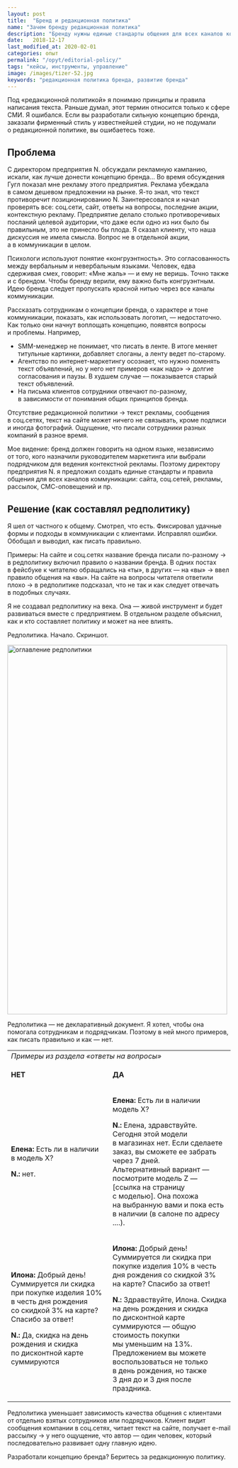 ```yaml
---
layout: post
title:  "Бренд и редакционная политика"
name: "Зачем бренду редакционная политика"
description: "Бренду нужны единые стандарты общения для всех каналов коммуникации. Если вы&nbsp;разработали позиционирование, концепцию бренда&nbsp;— беритесь за&nbsp;редакционную политику."
date:   2018-12-17
last_modified_at: 2020-02-01
categories: опыт
permalink: "/opyt/editorial-policy/"
tags: "кейсы, инструменты, управление"
image: /images/tizer-52.jpg
keywords: "редакционная политика бренда, развитие бренда"
---
```



<p>Под «редакционной политикой» я&nbsp;понимаю принципы и&nbsp;правила написания текста. Раньше думал, этот термин относится только к&nbsp;сфере СМИ. Я&nbsp;ошибался. Если вы&nbsp;разработали сильную концепцию бренда, заказали фирменный стиль у&nbsp;известнейшей студии, но&nbsp;не&nbsp;подумали о&nbsp;редакционной политике, вы&nbsp;ошибаетесь тоже. </p>



<h2>Проблема </h2>
<p>C&nbsp;директором предприятия&nbsp;N. обсуждали рекламную кампанию, искали, как лучше донести концепцию бренда... Во&nbsp;время обсуждения Гугл показал мне рекламу этого предприятия. Реклама убеждала в&nbsp;самом дешевом предложении на&nbsp;рынке. Я-то знал, что текст противоречит позиционированию N.&nbsp;Заинтересовался и&nbsp;начал проверять все: соц.сети, сайт, ответы на&nbsp;вопросы, последние акции, контекстную рекламу. Предприятие делало столько противоречивых посланий целевой аудитории, что даже если одно из&nbsp;них было&nbsp;бы правильным, это не&nbsp;принесло&nbsp;бы плода. Я&nbsp;сказал клиенту, что наша дискуссия не&nbsp;имела смысла. Вопрос не&nbsp;в&nbsp;отдельной акции, а&nbsp;в&nbsp;коммуникации в&nbsp;целом. </p>
<p>Психологи используют понятие «конгруэнтность». Это согласованность между вербальным и&nbsp;невербальным языками. Человек, едва сдерживая смех, говорит: «Мне жаль»&nbsp;— и&nbsp;ему не&nbsp;веришь. Точно также и&nbsp;с&nbsp;брендом. Чтобы бренду верили, ему важно быть конгруэнтным. Идею бренда следует пропускать красной нитью через все каналы коммуникации.</p>
<p>Рассказать сотрудникам о&nbsp;концепции бренда, о&nbsp;характере и&nbsp;тоне коммуникации, показать, как использовать логотип,&nbsp;— недостаточно. Как только они начнут воплощать концепцию, появятся вопросы и&nbsp;проблемы. Например, </p>
<ul>
	<li>SMM-менеджер не&nbsp;понимает, что писать в&nbsp;ленте. В&nbsp;итоге меняет титульные картинки, добавляет слоганы, а&nbsp;ленту ведет по-старому. </li>
	<li>Агентство по&nbsp;интернет-маркетингу осознает, что нужно поменять текст объявлений, но&nbsp;у&nbsp;него нет примеров «как надо» → долгие согласования и&nbsp;паузы. В&nbsp;худшем случае&nbsp;— показывается старый текст объявлений. </li>
	<li>На&nbsp;письма клиентов сотрудники отвечают по-разному, в&nbsp;зависимости от&nbsp;понимания общих принципов бренда. </li>
</ul>
<p>Отсутствие редакционной политики → текст рекламы, сообщения в&nbsp;соц.сетях, текст на&nbsp;сайте может ничего не&nbsp;связывать, кроме подписи и&nbsp;иногда фотографий. Ощущение, что писали сотрудники разных компаний в&nbsp;разное время. </p>
<p>Мое видение: бренд должен говорить на&nbsp;одном языке, независимо от&nbsp;того, кого назначили руководителем маркетинга или выбрали подрядчиком для ведения контекстной рекламы. Поэтому директору предприятия&nbsp;N. я&nbsp;предложил создать единые стандарты и&nbsp;правила общения для всех каналов коммуникации: сайта, соц.сетей, рекламы, рассылок, СМС-оповещений и&nbsp;пр. </p>
<h2>Решение (как составлял редполитику) </h2>
<p>Я&nbsp;шел от&nbsp;частного к&nbsp;общему. Смотрел, что есть. Фиксировал удачные формы и&nbsp;подходы в&nbsp;коммуникации с&nbsp;клиентами. Исправлял ошибки. Обобщал и&nbsp;выводил, как писать правильно. </p>
<p>Примеры: На&nbsp;сайте и&nbsp;соц.сетях название бренда писали по-разному → в&nbsp;редполитику включил правило о&nbsp;названии бренда. В&nbsp;одних постах в&nbsp;фейсбуке к&nbsp;читателю обращались на&nbsp;«ты», в&nbsp;других&nbsp;— на&nbsp;«вы» → ввел правило общения на&nbsp;«вы». На&nbsp;сайте на&nbsp;вопросы читателя ответили плохо → в&nbsp;редполитике подсказал, что не&nbsp;так и&nbsp;как следует отвечать в&nbsp;подобных случаях. </p>
<p>Я&nbsp;не&nbsp;создавал редполитику на&nbsp;века. Она&nbsp;— живой инструмент и&nbsp;будет развиваться вместе с&nbsp;предприятием. В&nbsp;отдельном разделе объяснил, как и&nbsp;кто составляет политику и может на нее влиять.</p>
<p class="wtf">Редполитика. Начало. Скриншот. </p>

<img src="https://res.cloudinary.com/bartoshevich/image/upload/q_auto,f_auto/v1545051884/redpolicy.jpg" alt="оглавление редполитики" class="img-shadow" title="оглавление редполитики" width="496" height="834" />

<p>
 Редполитика&nbsp;— не&nbsp;декларативный документ. Я&nbsp;хотел, чтобы она помогала сотрудникам и&nbsp;подрядчикам. Поэтому в&nbsp;ней много примеров, как писать правильно и&nbsp;как&nbsp;— нет.
</p>
<table>
	<tbody>
		<tr>
			<td colspan="2">
				<em>Примеры из&nbsp;раздела «ответы на&nbsp;вопросы»</em>
			</td>
		</tr>
		<tr>
			<td>
				<p><strong>НЕТ</strong></p>
			</td>
			<td>
				<p><strong>ДА</strong></p>
			</td>
		</tr>
		<tr>
			<td>
				<p><strong>Елена:</strong> Есть&nbsp;ли в&nbsp;наличии в&nbsp;модель Х?</p>
				<p><strong>N.:</strong> нет. </p>
			</td>
			<td>
				<p><strong>Елена:</strong> Есть&nbsp;ли в&nbsp;наличии модель Х?</p>
				<p><strong>N.:</strong> Елена, здравствуйте. Сегодня этой модели в&nbsp;магазинах нет. Если сделаете заказ, вы&nbsp;сможете ее&nbsp;забрать через 7&nbsp;дней. <br/>
 Альтернативный вариант&nbsp;— посмотрите модель Z&nbsp;— [ссылка на&nbsp;страницу с&nbsp;моделью]. Она похожа на&nbsp;выбранную вами и&nbsp;пока есть в&nbsp;наличии (в&nbsp;салоне по&nbsp;адресу ....).
				</p>
			</td>
		</tr>
		<tr>
			<td>
				<p><strong>Илона:</strong> Добрый день!<br />Суммируется&nbsp;ли скидка при покупке изделия&nbsp;10% в&nbsp;честь дня рождения со&nbsp;скидкой&nbsp;3% на&nbsp;карте? Спасибо за&nbsp;ответ!</p>
				<p><strong>N.:</strong> Да, скидка на&nbsp;день рождения и&nbsp;скидка по&nbsp;дисконтной карте суммируются </p>
			</td>
			<td>
				<p><strong>Илона:</strong> Добрый день!<br />Суммируется&nbsp;ли скидка при покупке изделия&nbsp;10% в&nbsp;честь дня рождения со&nbsp;скидкой&nbsp;3% на&nbsp;карте? Спасибо за&nbsp;ответ!</p>
				<p><strong>N.:</strong> Здравствуйте, Илона. Скидка на&nbsp;день рождения и&nbsp;скидка по&nbsp;дисконтной карте суммируются&nbsp;— общую стоимость покупки мы&nbsp;уменьшим на&nbsp;13%. <br/>
 Предложением вы&nbsp;можете воспользоваться не&nbsp;только в&nbsp;день рождения, но&nbsp;также 3&nbsp;дня до&nbsp;и&nbsp;3&nbsp;дня после праздника.
				</p>
			</td>
		</tr>
	</tbody>
</table>
<p>
 Редполитика уменьшает зависимость качества общения с&nbsp;клиентами от&nbsp;отдельно взятых сотрудников или подрядчиков. Клиент видит сообщения компании в&nbsp;соц.сетях, читает текст на&nbsp;сайте, получает e-mail рассылку → у&nbsp;него ощущение, что автор&nbsp;— один человек, который последовательно развивает одну главную идею.
</p>

<div class="hip">
Разработали концепцию бренда? Беритесь за&nbsp;редакционную политику.
</div>
